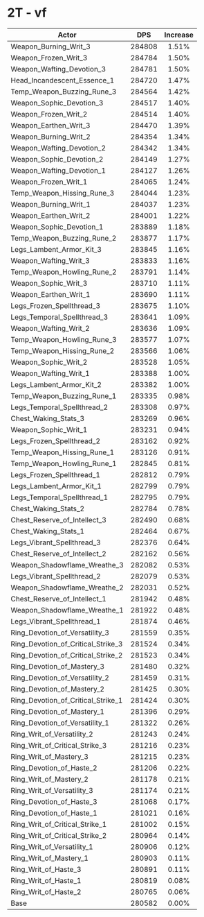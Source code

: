 # 2T - vf
| Actor | DPS | Increase |
|---|:---:|:---:|
|Weapon_Burning_Writ_3|284808|1.51%|
|Weapon_Frozen_Writ_3|284784|1.50%|
|Weapon_Wafting_Devotion_3|284781|1.50%|
|Head_Incandescent_Essence_1|284720|1.47%|
|Temp_Weapon_Buzzing_Rune_3|284564|1.42%|
|Weapon_Sophic_Devotion_3|284517|1.40%|
|Weapon_Frozen_Writ_2|284514|1.40%|
|Weapon_Earthen_Writ_3|284470|1.39%|
|Weapon_Burning_Writ_2|284354|1.34%|
|Weapon_Wafting_Devotion_2|284342|1.34%|
|Weapon_Sophic_Devotion_2|284149|1.27%|
|Weapon_Wafting_Devotion_1|284127|1.26%|
|Weapon_Frozen_Writ_1|284065|1.24%|
|Temp_Weapon_Hissing_Rune_3|284044|1.23%|
|Weapon_Burning_Writ_1|284037|1.23%|
|Weapon_Earthen_Writ_2|284001|1.22%|
|Weapon_Sophic_Devotion_1|283889|1.18%|
|Temp_Weapon_Buzzing_Rune_2|283877|1.17%|
|Legs_Lambent_Armor_Kit_3|283845|1.16%|
|Weapon_Wafting_Writ_3|283833|1.16%|
|Temp_Weapon_Howling_Rune_2|283791|1.14%|
|Weapon_Sophic_Writ_3|283710|1.11%|
|Weapon_Earthen_Writ_1|283690|1.11%|
|Legs_Frozen_Spellthread_3|283675|1.10%|
|Legs_Temporal_Spellthread_3|283641|1.09%|
|Weapon_Wafting_Writ_2|283636|1.09%|
|Temp_Weapon_Howling_Rune_3|283577|1.07%|
|Temp_Weapon_Hissing_Rune_2|283566|1.06%|
|Weapon_Sophic_Writ_2|283528|1.05%|
|Weapon_Wafting_Writ_1|283388|1.00%|
|Legs_Lambent_Armor_Kit_2|283382|1.00%|
|Temp_Weapon_Buzzing_Rune_1|283335|0.98%|
|Legs_Temporal_Spellthread_2|283308|0.97%|
|Chest_Waking_Stats_3|283269|0.96%|
|Weapon_Sophic_Writ_1|283231|0.94%|
|Legs_Frozen_Spellthread_2|283162|0.92%|
|Temp_Weapon_Hissing_Rune_1|283126|0.91%|
|Temp_Weapon_Howling_Rune_1|282845|0.81%|
|Legs_Frozen_Spellthread_1|282812|0.79%|
|Legs_Lambent_Armor_Kit_1|282799|0.79%|
|Legs_Temporal_Spellthread_1|282795|0.79%|
|Chest_Waking_Stats_2|282784|0.78%|
|Chest_Reserve_of_Intellect_3|282490|0.68%|
|Chest_Waking_Stats_1|282464|0.67%|
|Legs_Vibrant_Spellthread_3|282376|0.64%|
|Chest_Reserve_of_Intellect_2|282162|0.56%|
|Weapon_Shadowflame_Wreathe_3|282082|0.53%|
|Legs_Vibrant_Spellthread_2|282079|0.53%|
|Weapon_Shadowflame_Wreathe_2|282031|0.52%|
|Chest_Reserve_of_Intellect_1|281942|0.48%|
|Weapon_Shadowflame_Wreathe_1|281922|0.48%|
|Legs_Vibrant_Spellthread_1|281874|0.46%|
|Ring_Devotion_of_Versatility_3|281559|0.35%|
|Ring_Devotion_of_Critical_Strike_3|281524|0.34%|
|Ring_Devotion_of_Critical_Strike_2|281523|0.34%|
|Ring_Devotion_of_Mastery_3|281480|0.32%|
|Ring_Devotion_of_Versatility_2|281459|0.31%|
|Ring_Devotion_of_Mastery_2|281425|0.30%|
|Ring_Devotion_of_Critical_Strike_1|281424|0.30%|
|Ring_Devotion_of_Mastery_1|281396|0.29%|
|Ring_Devotion_of_Versatility_1|281322|0.26%|
|Ring_Writ_of_Versatility_2|281243|0.24%|
|Ring_Writ_of_Critical_Strike_3|281216|0.23%|
|Ring_Writ_of_Mastery_3|281215|0.23%|
|Ring_Devotion_of_Haste_2|281206|0.22%|
|Ring_Writ_of_Mastery_2|281178|0.21%|
|Ring_Writ_of_Versatility_3|281174|0.21%|
|Ring_Devotion_of_Haste_3|281068|0.17%|
|Ring_Devotion_of_Haste_1|281021|0.16%|
|Ring_Writ_of_Critical_Strike_1|281002|0.15%|
|Ring_Writ_of_Critical_Strike_2|280964|0.14%|
|Ring_Writ_of_Versatility_1|280906|0.12%|
|Ring_Writ_of_Mastery_1|280903|0.11%|
|Ring_Writ_of_Haste_3|280891|0.11%|
|Ring_Writ_of_Haste_1|280819|0.08%|
|Ring_Writ_of_Haste_2|280765|0.06%|
|Base|280582|0.00%|
